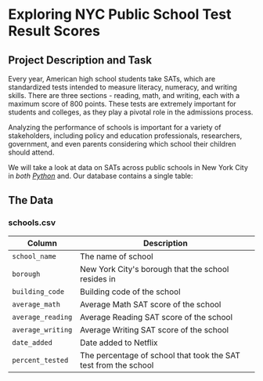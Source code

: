 # Exploring NYC Public School Test Result Scores

## Project Description and Task
Every year, American high school students take SATs, which are standardized tests intended to measure literacy, numeracy, and writing skills. There are three sections - reading, math, and writing, each with a maximum score of 800 points. These tests are extremely important for students and colleges, as they play a pivotal role in the admissions process.

Analyzing the performance of schools is important for a variety of stakeholders, including policy and education professionals, researchers, government, and even parents considering which school their children should attend.

We will take a look at data on SATs across public schools in New York City in *both* *[Python](https://github.com/vchow6/Project-Exploring-NYC-Public-School-Test-Result-Scores/blob/main/NYC_test_scores.ipynb)* and. Our database contains a single table:



## The Data
### **schools.csv**
| Column | Description |
|--------|-------------|
| `school_name` | The name of school |
| `borough` | New York City's borough that the school resides in |
| `building_code` | Building code of the school |
| `average_math` | Average Math SAT score of the school |
| `average_reading` | Average Reading SAT score of the school |
| `average_writing` | Average Writing SAT score of the school |
| `date_added` | Date added to Netflix |
| `percent_tested` | The percentage of school that took the SAT test from the school |

